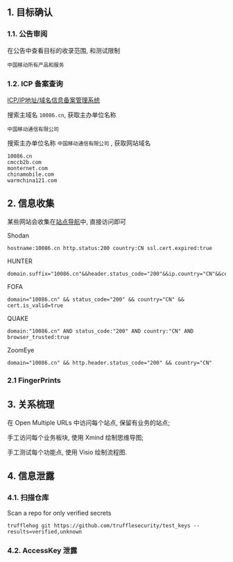 ## 1. 目标确认

### 1.1. 公告审阅

在公告中查看目标的收录范围, 和测试限制

```
中国移动所有产品和服务
```

### 1.2. ICP 备案查询

[ICP/IP地址/域名信息备案管理系统](https://beian.miit.gov.cn/)

搜索主域名 `10086.cn`, 获取主办单位名称

```
中国移动通信有限公司
```

搜索主办单位名称 `中国移动通信有限公司` , 获取网站域名

```
10086.cn
cmccb2b.com
monternet.com
chinamobile.com
warmchina121.com
```

## 2. 信息收集

某些网站会收集在[站点导航](https://www.10086.cn/web_notice/navigation/)中, 直接访问即可

Shodan

```
hostname:10086.cn http.status:200 country:CN ssl.cert.expired:true
```

HUNTER

```
domain.suffix="10086.cn"&&header.status_code="200"&&ip.country="CN"&&cert.is_trust=true
```

FOFA

```
domain="10086.cn" && status_code="200" && country="CN" && cert.is_valid=true
```

QUAKE

```
domain:"10086.cn" AND status_code:"200" AND country:"CN" AND browser_trusted:true
```

ZoomEye

```
domain="10086.cn" && http.header.status_code="200" && country="CN"
```

### 2.1 FingerPrints

## 3. 关系梳理

在 Open Multiple URLs 中访问每个站点, 保留有业务的站点;

手工访问每个业务板块, 使用 Xmind 绘制思维导图;

手工测试每个功能点, 使用 Visio 绘制流程图.

## 4. 信息泄露

### 4.1. 扫描仓库

Scan a repo for only verified secrets

```
trufflehog git https://github.com/trufflesecurity/test_keys --results=verified,unknown
```

### 4.2. AccessKey 泄露

